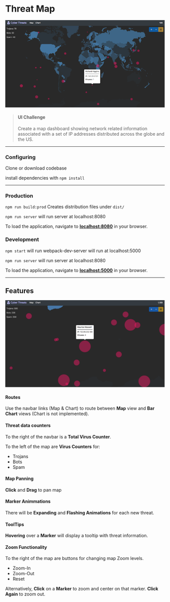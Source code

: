 # Threat Map
![alt text](./images/threat_map.png "Picture of Application")

> #### UI Challenge
> Create a map dashboard showing network related information associated with a set of IP addresses distributed across the globe and the US.  

---

### Configuring
Clone or download codebase

install dependencies with `npm install`

---

### Production 
`npm run build:prod` Creates distribution files under `dist/`

`npm run server` will run server at localhost:8080

To load the application, navigate to **[localhost:8080](http://localhost:8080)** in your browser.

### Development 
`npm start` will run webpack-dev-server will run at localhost:5000 

`npm run server` will run server at localhost:8080

To load the application, navigate to **[localhost:5000](http://localhost:5000)** in your browser.

---

## Features 
![alt text](./images/click-zoom-zoomed.png "Picture of Application")

#### Routes
Use the navbar links (Map & Chart) to route between **Map** view and **Bar Chart** views (Chart is not implemented).

#### Threat data counters 
To the right of the navbar is a **Total Virus Counter**.

To the left of the map are **Virus Counters** for:
* Trojans
* Bots
* Spam

#### Map Panning 
**Click** and **Drag** to pan map

#### Marker Animmations
There will be **Expanding** and **Flashing Animations** for each new threat.

#### ToolTips 
**Hovering** over a **Marker** will display a tooltip with threat information.

#### Zoom Functionality

To the right of the map are buttons for changing map Zoom levels.
* Zoom-In
* Zoom-Out
* Reset 

Alternatively, **Click** on a **Marker** to zoom and center on that marker. **Click Again** to zoom out.
